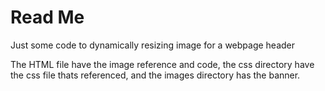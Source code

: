# Read Me
Just some code to dynamically resizing image for a webpage header

The HTML file have the image reference and code, the css directory have the css file thats referenced, and the images directory has the banner. 
